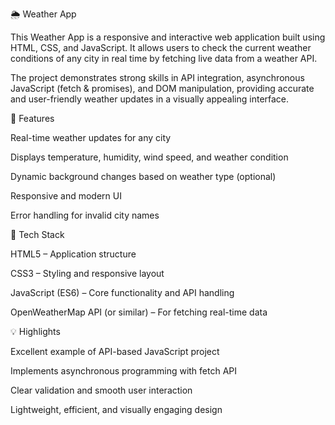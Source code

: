 🌦️ Weather App

This Weather App is a responsive and interactive web application built using HTML, CSS, and JavaScript. It allows users to check the current weather conditions of any city in real time by fetching live data from a weather API.

The project demonstrates strong skills in API integration, asynchronous JavaScript (fetch & promises), and DOM manipulation, providing accurate and user-friendly weather updates in a visually appealing interface.

🚀 Features

Real-time weather updates for any city

Displays temperature, humidity, wind speed, and weather condition

Dynamic background changes based on weather type (optional)

Responsive and modern UI

Error handling for invalid city names

🧠 Tech Stack

HTML5 – Application structure

CSS3 – Styling and responsive layout

JavaScript (ES6) – Core functionality and API handling

OpenWeatherMap API (or similar) – For fetching real-time data

💡 Highlights

Excellent example of API-based JavaScript project

Implements asynchronous programming with fetch API

Clear validation and smooth user interaction

Lightweight, efficient, and visually engaging design